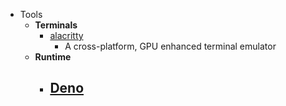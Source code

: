 - Tools
	- **Terminals**
		- [alacritty](https://github.com/alacritty/alacritty)
			- A cross-platform, GPU enhanced terminal emulator
	- **Runtime**
		- [Deno](https://github.com/denoland/deno)
			-